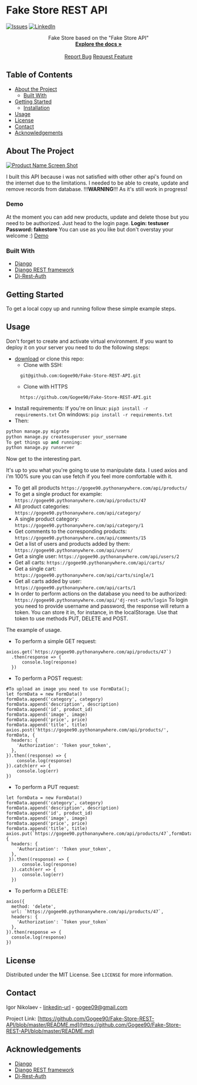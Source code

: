# Fake Store REST API
[![Issues][issues-shield]][issues-url]
[![LinkedIn][linkedin-shield]][linkedin-url]


<p>
  <p align="center">
    Fake Store based on the "Fake Store API"
    <br />
    <a href="https://github.com/Gogee90/-"><strong>Explore the docs »</strong></a>
    <br />
    <br />
    <a href="https://github.com/Gogee90/-/issues">Report Bug</a>
    <a href="https://github.com/Gogee90/-/pulls">Request Feature</a>
  </p>
</p>


<!-- TABLE OF CONTENTS -->
## Table of Contents

* [About the Project](#about-the-project)
  * [Built With](#built-with)
* [Getting Started](#getting-started)
  * [Installation](#installation)
* [Usage](#usage)
* [License](#license)
* [Contact](#contact)
* [Acknowledgements](#acknowledgements)



<!-- ABOUT THE PROJECT -->
## About The Project

[![Product Name Screen Shot][product-screenshot]](https://example.com)

I built this API because i was not satisfied with other other api's found on the internet
due to the limitations.
I needed to be able to create, update and remove records from database.
!!!<strong>WARNING</strong>!!! As it's still work in progress!

### Demo
At the moment you can add new products, update and delete those but you need to be authorized.
Just head to the login page.
<strong>Login: testuser</strong>
<strong>Password: fakestore</strong>
You can use as you like but don't overstay your welcome :)
[Demo](https://distracted-easley-826ab7.netlify.app/)

### Built With
* [Django](https://www.djangoproject.com/)
* [Django REST framework](https://www.django-rest-framework.org/)
* [Dj-Rest-Auth](https://github.com/jazzband/dj-rest-auth)


<!-- GETTING STARTED -->
## Getting Started

To get a local copy up and running follow these simple example steps.


## Usage
Don't forget to create and activate virtual environment.
If you want to deploy it on your server you need to do the following steps:
* [download](https://github.com/Gogee90/Fake-Store-REST-API) or clone this repo:
  - Clone with SSH:
  ```
    git@github.com:Gogee90/Fake-Store-REST-API.git
  ```
  - Clone with HTTPS
  ```
    https://github.com/Gogee90/Fake-Store-REST-API.git
  ```
- Install requirements:
If you're on linux:
``` pip3 install -r requirements.txt ```
On windows:
``` pip install -r requirements.txt ```
- Then:
```python manage.py makemigrations
python manage.py migrate
python manage.py createsuperuser your_username
To get things up and running:
python manage.py runserver
```
Now get to the interesting part.

It's up to you what you're going to use to manipulate data.
I used axios and i'm 100% sure you can use fetch if you feel more comfortable with it.

- To get all products
```https://gogee90.pythonanywhere.com/api/products/```
- To get a single product for example:
```https://gogee90.pythonanywhere.com/api/products/47```
- All product categories:
```https://gogee90.pythonanywhere.com/api/category/```
- A single product category:
```https://gogee90.pythonanywhere.com/api/category/1```
- Get comments to the corresponding products:
```https://gogee90.pythonanywhere.com/api/comments/15```
- Get a list of users and products added by them:
```https://gogee90.pythonanywhere.com/api/users/```
- Get a single user:
```https://gogee90.pythonanywhere.com/api/users/2```
- Get all carts:
```https://gogee90.pythonanywhere.com/api/carts/```
- Get a single cart:
```https://gogee90.pythonanywhere.com/api/carts/single/1```
- Get all carts added by user:
```https://gogee90.pythonanywhere.com/api/carts/1```
- In order to perform actions on the database you need to be authorized:
```https://gogee90.pythonanywhere.com/api/'dj-rest-auth/login```
To login you need to provide username and password, the response will return a token.
You can store it in, for instance, in the localStorage.
Use that token to use methods PUT, DELETE and POST.

The example of usage.
- To perform a simple GET request:
```
axios.get(`https://gogee90.pythonanywhere.com/api/products/47`)
  .then(response => {
      console.log(response)
  })
```
- To perform a POST request:
``` 
#To upload an image you need to use FormData();
let formData = new FormData()
formData.append('category', category)
formData.append('description', description)
formData.append('id', product_id)
formData.append('image', image)
formData.append('price', price)
formData.append('title', title)
axios.post('https://gogee90.pythonanywhere.com/api/products/', formData, {
  headers: {
    'Authorization': 'Token your_token',
  },
}).then((response) => {
    console.log(response)
}).catch(err => {
    console.log(err)
})
```
- To perform a PUT request:
```
let formData = new FormData()
formData.append('category', category)
formData.append('description', description)
formData.append('id', product_id)
formData.append('image', image)
formData.append('price', price)
formData.append('title', title)
axios.put(`https://gogee90.pythonanywhere.com/api/products/47`,formData, {
  headers: {
    'Authorization': 'Token your_token',
  },
 }).then((response) => {
      console.log(response)
  }).catch(err => {
      console.log(err)
  })
```
- To perform a DELETE:
```
axios({
  method: 'delete',
  url: `https://gogee90.pythonanywhere.com/api/products/47`,
  headers: {
    'Authorization': `Token your_token`
  },
}).then(response => {
  console.log(response)
})    
```            

<!-- LICENSE -->
## License

Distributed under the MIT License. See `LICENSE` for more information.


<!-- CONTACT -->
## Contact

Igor Nikolaev - [linkedin-url](https://www.linkedin.com/in/igor-nikolaev-orenburg/) - gogee09@gmail.com

Project Link: [https://github.com/Gogee90/Fake-Store-REST-API/blob/master/README.md](https://github.com/Gogee90/Fake-Store-REST-API/blob/master/README.md)



<!-- ACKNOWLEDGEMENTS -->
## Acknowledgements
* [Django](https://www.djangoproject.com/)
* [Django REST framework](https://www.django-rest-framework.org/)
* [Dj-Rest-Auth](https://github.com/jazzband/dj-rest-auth)




<!-- MARKDOWN LINKS & IMAGES -->
<!-- https://www.markdownguide.org/basic-syntax/#reference-style-links -->
[issues-shield]: https://img.shields.io/github/issues/othneildrew/Best-README-Template.svg?style=flat-square
[issues-url]: https://github.com/Gogee90/Fake-Store-REST-API/issues
[linkedin-shield]: https://img.shields.io/badge/-LinkedIn-black.svg?style=flat-square&logo=linkedin&colorB=555
[linkedin-url]: https://www.linkedin.com/in/igor-nikolaev-orenburg/
[product-screenshot]: https://skr.sh/i/280920/xIs13n58.jpg?download=1

